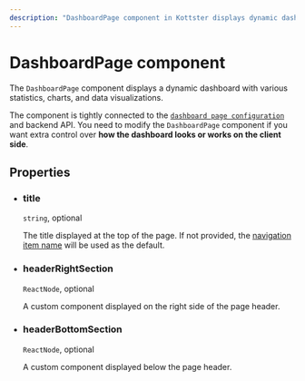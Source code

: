 ```yaml
---
description: "DashboardPage component in Kottster displays dynamic dashboards with statistics and charts."
---
```


# DashboardPage component

The `DashboardPage` component displays a dynamic dashboard with various statistics, charts, and data visualizations.

The component is tightly connected to the [`dashboard page configuration`](../dashboard/configuration/api.md) and backend API. You need to modify the `DashboardPage` component if you want extra control over **how the dashboard looks or works on the client side**.


## Properties

- ### title

  `string`, optional

  The title displayed at the top of the page. If not provided, the [navigation item name](../app-configuration/sidebar.md) will be used as the default.

- ### headerRightSection

  `ReactNode`, optional

  A custom component displayed on the right side of the page header.

- ### headerBottomSection

  `ReactNode`, optional

  A custom component displayed below the page header.
